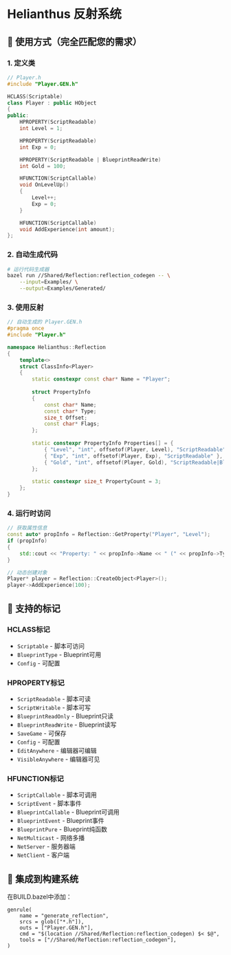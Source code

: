 # Helianthus 反射系统

## 🎯 使用方式（完全匹配您的需求）

### 1. 定义类
```cpp
// Player.h
#include "Player.GEN.h"

HCLASS(Scriptable)
class Player : public HObject
{
public:
    HPROPERTY(ScriptReadable)
    int Level = 1;

    HPROPERTY(ScriptReadable)
    int Exp = 0;

    HPROPERTY(ScriptReadable | BlueprintReadWrite)
    int Gold = 100;

    HFUNCTION(ScriptCallable)
    void OnLevelUp()
    {
        Level++;
        Exp = 0;
    }

    HFUNCTION(ScriptCallable)
    void AddExperience(int amount);
};
```

### 2. 自动生成代码
```bash
# 运行代码生成器
bazel run //Shared/Reflection:reflection_codegen -- \
    --input=Examples/ \
    --output=Examples/Generated/
```

### 3. 使用反射
```cpp
// 自动生成的 Player.GEN.h
#pragma once
#include "Player.h"

namespace Helianthus::Reflection
{
    template<>
    struct ClassInfo<Player>
    {
        static constexpr const char* Name = "Player";
        
        struct PropertyInfo
        {
            const char* Name;
            const char* Type;
            size_t Offset;
            const char* Flags;
        };
        
        static constexpr PropertyInfo Properties[] = {
            { "Level", "int", offsetof(Player, Level), "ScriptReadable" },
            { "Exp", "int", offsetof(Player, Exp), "ScriptReadable" },
            { "Gold", "int", offsetof(Player, Gold), "ScriptReadable|BlueprintReadWrite" }
        };
        
        static constexpr size_t PropertyCount = 3;
    };
}
```

### 4. 运行时访问
```cpp
// 获取属性信息
const auto* propInfo = Reflection::GetProperty("Player", "Level");
if (propInfo)
{
    std::cout << "Property: " << propInfo->Name << " (" << propInfo->Type << ")";
}

// 动态创建对象
Player* player = Reflection::CreateObject<Player>();
player->AddExperience(100);
```

## 🚀 支持的标记

### HCLASS标记
- `Scriptable` - 脚本可访问
- `BlueprintType` - Blueprint可用
- `Config` - 可配置

### HPROPERTY标记
- `ScriptReadable` - 脚本可读
- `ScriptWritable` - 脚本可写
- `BlueprintReadOnly` - Blueprint只读
- `BlueprintReadWrite` - Blueprint读写
- `SaveGame` - 可保存
- `Config` - 可配置
- `EditAnywhere` - 编辑器可编辑
- `VisibleAnywhere` - 编辑器可见

### HFUNCTION标记
- `ScriptCallable` - 脚本可调用
- `ScriptEvent` - 脚本事件
- `BlueprintCallable` - Blueprint可调用
- `BlueprintEvent` - Blueprint事件
- `BlueprintPure` - Blueprint纯函数
- `NetMulticast` - 网络多播
- `NetServer` - 服务器端
- `NetClient` - 客户端

## 🔧 集成到构建系统

在BUILD.bazel中添加：
```bazel
genrule(
    name = "generate_reflection",
    srcs = glob(["*.h"]),
    outs = ["Player.GEN.h"],
    cmd = "$(location //Shared/Reflection:reflection_codegen) $< $@",
    tools = ["//Shared/Reflection:reflection_codegen"],
)
```